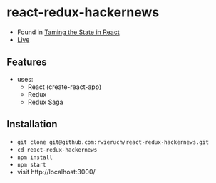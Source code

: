 # react-redux-hackernews

* Found in [Taming the State in React](https://roadtoreact.com/course-details?courseId=TAMING_THE_STATE)
* [Live](https://safe-shelf-39039.herokuapp.com/)

## Features

* uses:
  * React (create-react-app)
  * Redux
  * Redux Saga

## Installation

* `git clone git@github.com:rwieruch/react-redux-hackernews.git`
* `cd react-redux-hackernews`
* `npm install`
* `npm start`
* visit http://localhost:3000/
